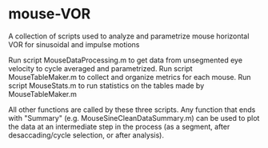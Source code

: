 # mouse-VOR
A collection of scripts used to analyze and parametrize mouse horizontal VOR for sinusoidal and impulse motions

Run script MouseDataProcessing.m to get data from unsegmented eye velocity to cycle averaged and parametrized.
Run script MouseTableMaker.m to collect and organize metrics for each mouse.
Run script MouseStats.m to run statistics on the tables made by MouseTableMaker.m

All other functions are called by these three scripts. Any function that ends with "Summary" (e.g. MouseSineCleanDataSummary.m) can be used to plot the data at an intermediate step in the process (as a segment, after desaccading/cycle selection, or after analysis). 
